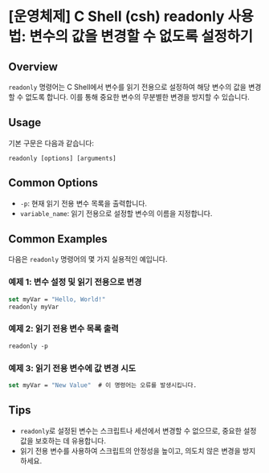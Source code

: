 # [운영체제] C Shell (csh) readonly 사용법: 변수의 값을 변경할 수 없도록 설정하기

## Overview
`readonly` 명령어는 C Shell에서 변수를 읽기 전용으로 설정하여 해당 변수의 값을 변경할 수 없도록 합니다. 이를 통해 중요한 변수의 무분별한 변경을 방지할 수 있습니다.

## Usage
기본 구문은 다음과 같습니다:

```
readonly [options] [arguments]
```

## Common Options
- `-p`: 현재 읽기 전용 변수 목록을 출력합니다.
- `variable_name`: 읽기 전용으로 설정할 변수의 이름을 지정합니다.

## Common Examples
다음은 `readonly` 명령어의 몇 가지 실용적인 예입니다.

### 예제 1: 변수 설정 및 읽기 전용으로 변경
```csh
set myVar = "Hello, World!"
readonly myVar
```

### 예제 2: 읽기 전용 변수 목록 출력
```csh
readonly -p
```

### 예제 3: 읽기 전용 변수에 값 변경 시도
```csh
set myVar = "New Value"  # 이 명령어는 오류를 발생시킵니다.
```

## Tips
- `readonly`로 설정된 변수는 스크립트나 세션에서 변경할 수 없으므로, 중요한 설정값을 보호하는 데 유용합니다.
- 읽기 전용 변수를 사용하여 스크립트의 안정성을 높이고, 의도치 않은 변경을 방지하세요.
